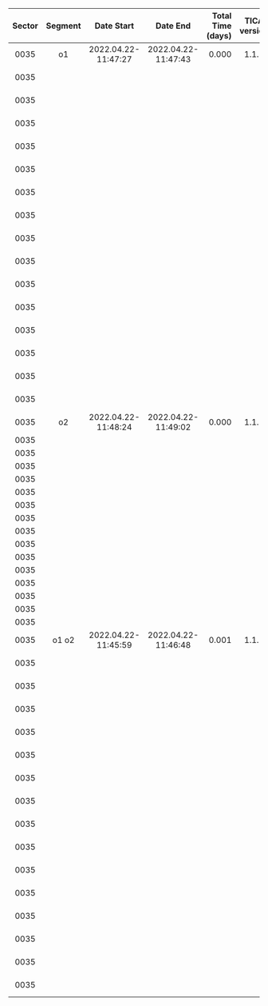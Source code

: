 |                             Sector|                            Segment|                         Date Start|                           Date End|                  Total Time (days)|                       TICA version|                     Python version|                               Host|                  conda Environment|                            Ref_FIN|                                CCD|                           Wing FAC|                       Contrast FAC|                         NRef_Stars|                     Ref_Star Tmags|                       N_Trim_Stars|      Ref_Bright Residuals (arcsec)|        Frac_of_FFIs >0.95Ref_Stars|                  AvgFrac Ref_Stars|           AvgFit Residual (arcsec)|            AvgFit Residual (pixel)|                 Flexible Apertures|                 TICA Runtime (sec)|                            N_cores|                 WCS1 Runtime (sec)|                            N_cores|                 WCS2 Runtime (sec)|                            N_cores|
|:---:|:---:|:---:|:---:|---:|:---:|:---:|:---:|:---:|:---:|:---:|:---:|:---:|---:|:---:|---:|---:|---:|---:|---:|---:|---:|:---:|---:|:---:|---:|:---:|---:|
|0035|                                o1 |                2022.04.22-11:47:27|                2022.04.22-11:47:43|                              0.000|                              1.1.1|                             3.10.0|                       roci.mit.edu|                       tica_develop|                           00149615|                          cam1_ccd1|                                0.9|                                3.5|                                975|7.51-11.78|                                 25|                              1.016|0.92|0.99|0.898|0.04|                              fixed|                               2.56|                                 10|                             236.20|                                  1|                              12.79|                                  1|
|0035|                                   |                                   |                                   |                                   |                                   |                                   |                                   |                                   |                                   |                          cam1_ccd2|                                0.9|                                3.5|                                983|7.50-11.66|                                 17|                              0.985|0.85|0.98|0.932|0.05|                              fixed|                                   |                                   |                             151.10|                                  1|                              13.29|                                  1|
|0035|                                   |                                   |                                   |                                   |                                   |                                   |                                   |                                   |                                   |                          cam1_ccd3|                                0.9|                                3.5|                                979|7.50-11.18|                                 14|                              0.921|0.85|0.98|0.857|0.04|                              fixed|                                   |                                   |                             130.55|                                  1|                              12.76|                                  1|
|0035|                                   |                                   |                                   |                                   |                                   |                                   |                                   |                                   |                                   |                          cam1_ccd4|                                0.9|                                3.5|                                970|7.52-11.93|                                 24|                              1.007|0.92|0.99|0.941|0.05|                              fixed|                                   |                                   |                             127.58|                                  1|                              12.85|                                  1|
|0035|                                   |                                   |                                   |                                   |                                   |                                   |                                   |                                   |                                   |                          cam2_ccd1|                                0.9|                                3.5|                                918|7.50-11.87|                                 82|                              1.519|0.82|0.95|1.573|0.08|                              fixed|                               2.68|                                 10|                             745.95|                                  1|                              12.91|                                  1|
|0035|                                   |                                   |                                   |                                   |                                   |                                   |                                   |                                   |                                   |                          cam2_ccd2|                                0.9|                                3.5|                                937|7.51-11.95|                                 63|                              1.611|0.01|0.83|1.670|0.08|                              fixed|                                   |                                   |                             578.78|                                  1|                              12.67|                                  1|
|0035|                                   |                                   |                                   |                                   |                                   |                                   |                                   |                                   |                                   |                          cam2_ccd3|                                0.9|                                3.5|                                965|7.50-11.76|                                 35|                              1.160|0.37|0.95|1.105|0.05|                              fixed|                                   |                                   |                             236.90|                                  1|                              12.90|                                  1|
|0035|                                   |                                   |                                   |                                   |                                   |                                   |                                   |                                   |                                   |                          cam2_ccd4|                                0.9|                                3.5|                                962|7.50-11.82|                                 38|                              1.128|0.94|0.99|1.051|0.05|                              fixed|                                   |                                   |                             313.11|                                  1|                              12.98|                                  1|
|0035|                                   |                                   |                                   |                                   |                                   |                                   |                                   |                                   |                                   |                          cam3_ccd1|                                0.9|                                3.5|                                909|7.51-11.99|                                 91|                              1.517|0.94|0.97|1.588|0.08|                              fixed|                               2.73|                                 10|                             793.52|                                  1|                              12.90|                                  1|
|0035|                                   |                                   |                                   |                                   |                                   |                                   |                                   |                                   |                                   |                          cam3_ccd2|                                0.9|                                3.5|                                923|7.50-11.98|                                 77|                              1.627|0.94|0.96|1.656|0.08|                              fixed|                                   |                                   |                             730.48|                                  1|                              13.26|                                  1|
|0035|                                   |                                   |                                   |                                   |                                   |                                   |                                   |                                   |                                   |                          cam3_ccd3|                                0.9|                                3.5|                                945|7.51-11.94|                                 55|                              1.296|0.94|0.98|1.271|0.06|                              fixed|                                   |                                   |                             434.95|                                  1|                              12.81|                                  1|
|0035|                                   |                                   |                                   |                                   |                                   |                                   |                                   |                                   |                                   |                          cam3_ccd4|                                0.9|                                3.5|                                927|7.50-11.82|                                 73|                              1.426|0.95|0.99|1.449|0.07|                              fixed|                                   |                                   |                             662.62|                                  1|                              13.02|                                  1|
|0035|                                   |                                   |                                   |                                   |                                   |                                   |                                   |                                   |                                   |                          cam4_ccd1|                                0.9|                                3.5|                                960|7.51-11.63|                                 40|                              1.132|0.96|0.99|1.055|0.05|                              fixed|                               2.64|                                 10|                             328.72|                                  1|                              12.71|                                  1|
|0035|                                   |                                   |                                   |                                   |                                   |                                   |                                   |                                   |                                   |                          cam4_ccd2|                                0.9|                                3.5|                                954|7.50-11.99|                                 46|                              0.982|0.94|0.99|0.877|0.04|                              fixed|                                   |                                   |                             220.90|                                  1|                              12.87|                                  1|
|0035|                                   |                                   |                                   |                                   |                                   |                                   |                                   |                                   |                                   |                          cam4_ccd3|                                0.9|                                3.5|                                983|7.50-11.85|                                 17|                              0.967|0.91|0.99|0.907|0.04|                              fixed|                                   |                                   |                             244.19|                                  1|                              13.54|                                  1|
|0035|                                   |                                   |                                   |                                   |                                   |                                   |                                   |                                   |                                   |                          cam4_ccd4|                                0.9|                                3.5|                                958|7.51-11.95|                                 37|                              1.108|0.92|0.99|0.964|0.05|                              fixed|                                   |                                   |                             367.58|                                  1|                              13.02|                                  1|
|0035|                                o2 |                2022.04.22-11:48:24|                2022.04.22-11:49:02|                              0.000|                              1.1.1|                             3.10.0|                       roci.mit.edu|                       tica_develop|                                   |                          cam1_ccd1|                                   |                                   |                                   |                                   |                                   |                                   |0.92|0.99|0.898|0.04|                              fixed|                               8.26|                                 10|                                   |                                   |                              12.79|                                  1|
|0035|                                   |                                   |                                   |                                   |                                   |                                   |                                   |                                   |                                   |                          cam1_ccd2|                                   |                                   |                                   |                                   |                                   |                                   |0.85|0.98|0.932|0.05|                              fixed|                                   |                                   |                                   |                                   |                              13.29|                                  1|
|0035|                                   |                                   |                                   |                                   |                                   |                                   |                                   |                                   |                                   |                          cam1_ccd3|                                   |                                   |                                   |                                   |                                   |                                   |0.85|0.98|0.857|0.04|                              fixed|                                   |                                   |                                   |                                   |                              12.76|                                  1|
|0035|                                   |                                   |                                   |                                   |                                   |                                   |                                   |                                   |                                   |                          cam1_ccd4|                                   |                                   |                                   |                                   |                                   |                                   |0.92|0.99|0.941|0.05|                              fixed|                                   |                                   |                                   |                                   |                              12.85|                                  1|
|0035|                                   |                                   |                                   |                                   |                                   |                                   |                                   |                                   |                                   |                          cam2_ccd1|                                   |                                   |                                   |                                   |                                   |                                   |0.82|0.95|1.573|0.08|                              fixed|                               8.01|                                 10|                                   |                                   |                              12.91|                                  1|
|0035|                                   |                                   |                                   |                                   |                                   |                                   |                                   |                                   |                                   |                          cam2_ccd2|                                   |                                   |                                   |                                   |                                   |                                   |0.01|0.83|1.670|0.08|                              fixed|                                   |                                   |                                   |                                   |                              12.67|                                  1|
|0035|                                   |                                   |                                   |                                   |                                   |                                   |                                   |                                   |                                   |                          cam2_ccd3|                                   |                                   |                                   |                                   |                                   |                                   |0.37|0.95|1.105|0.05|                              fixed|                                   |                                   |                                   |                                   |                              12.90|                                  1|
|0035|                                   |                                   |                                   |                                   |                                   |                                   |                                   |                                   |                                   |                          cam2_ccd4|                                   |                                   |                                   |                                   |                                   |                                   |0.94|0.99|1.051|0.05|                              fixed|                                   |                                   |                                   |                                   |                              12.98|                                  1|
|0035|                                   |                                   |                                   |                                   |                                   |                                   |                                   |                                   |                                   |                          cam3_ccd1|                                   |                                   |                                   |                                   |                                   |                                   |0.94|0.97|1.588|0.08|                              fixed|                               7.86|                                 10|                                   |                                   |                              12.90|                                  1|
|0035|                                   |                                   |                                   |                                   |                                   |                                   |                                   |                                   |                                   |                          cam3_ccd2|                                   |                                   |                                   |                                   |                                   |                                   |0.94|0.96|1.656|0.08|                              fixed|                                   |                                   |                                   |                                   |                              13.26|                                  1|
|0035|                                   |                                   |                                   |                                   |                                   |                                   |                                   |                                   |                                   |                          cam3_ccd3|                                   |                                   |                                   |                                   |                                   |                                   |0.94|0.98|1.271|0.06|                              fixed|                                   |                                   |                                   |                                   |                              12.81|                                  1|
|0035|                                   |                                   |                                   |                                   |                                   |                                   |                                   |                                   |                                   |                          cam3_ccd4|                                   |                                   |                                   |                                   |                                   |                                   |0.95|0.99|1.449|0.07|                              fixed|                                   |                                   |                                   |                                   |                              13.02|                                  1|
|0035|                                   |                                   |                                   |                                   |                                   |                                   |                                   |                                   |                                   |                          cam4_ccd1|                                   |                                   |                                   |                                   |                                   |                                   |0.96|0.99|1.055|0.05|                              fixed|                               8.26|                                 10|                                   |                                   |                              12.71|                                  1|
|0035|                                   |                                   |                                   |                                   |                                   |                                   |                                   |                                   |                                   |                          cam4_ccd2|                                   |                                   |                                   |                                   |                                   |                                   |0.94|0.99|0.877|0.04|                              fixed|                                   |                                   |                                   |                                   |                              12.87|                                  1|
|0035|                                   |                                   |                                   |                                   |                                   |                                   |                                   |                                   |                                   |                          cam4_ccd3|                                   |                                   |                                   |                                   |                                   |                                   |0.91|0.99|0.907|0.04|                              fixed|                                   |                                   |                                   |                                   |                              13.54|                                  1|
|0035|                                   |                                   |                                   |                                   |                                   |                                   |                                   |                                   |                                   |                          cam4_ccd4|                                   |                                   |                                   |                                   |                                   |                                   |0.92|0.99|0.964|0.05|                              fixed|                                   |                                   |                                   |                                   |                              13.02|                                  1|
|0035|                             o1 o2 |                2022.04.22-11:45:59|                2022.04.22-11:46:48|                              0.001|                              1.1.1|                             3.10.0|                       roci.mit.edu|                       tica_develop|                           00149615|                          cam1_ccd1|                                0.9|                                3.5|                                975|7.51-11.78|                                 25|                              1.016|0.92|0.99|0.898|0.04|                              fixed|                              10.84|                                 10|                             236.20|                                  1|                              12.79|                                  1|
|0035|                                   |                                   |                                   |                                   |                                   |                                   |                                   |                                   |                                   |                          cam1_ccd2|                                0.9|                                3.5|                                983|7.50-11.66|                                 17|                              0.985|0.85|0.98|0.932|0.05|                              fixed|                                   |                                   |                             151.10|                                  1|                              13.29|                                  1|
|0035|                                   |                                   |                                   |                                   |                                   |                                   |                                   |                                   |                                   |                          cam1_ccd3|                                0.9|                                3.5|                                979|7.50-11.18|                                 14|                              0.921|0.85|0.98|0.857|0.04|                              fixed|                                   |                                   |                             130.55|                                  1|                              12.76|                                  1|
|0035|                                   |                                   |                                   |                                   |                                   |                                   |                                   |                                   |                                   |                          cam1_ccd4|                                0.9|                                3.5|                                970|7.52-11.93|                                 24|                              1.007|0.92|0.99|0.941|0.05|                              fixed|                                   |                                   |                             127.58|                                  1|                              12.85|                                  1|
|0035|                                   |                                   |                                   |                                   |                                   |                                   |                                   |                                   |                                   |                          cam2_ccd1|                                0.9|                                3.5|                                918|7.50-11.87|                                 82|                              1.519|0.82|0.95|1.573|0.08|                              fixed|                              10.33|                                 10|                             745.95|                                  1|                              12.91|                                  1|
|0035|                                   |                                   |                                   |                                   |                                   |                                   |                                   |                                   |                                   |                          cam2_ccd2|                                0.9|                                3.5|                                937|7.51-11.95|                                 63|                              1.611|0.01|0.83|1.670|0.08|                              fixed|                                   |                                   |                             578.78|                                  1|                              12.67|                                  1|
|0035|                                   |                                   |                                   |                                   |                                   |                                   |                                   |                                   |                                   |                          cam2_ccd3|                                0.9|                                3.5|                                965|7.50-11.76|                                 35|                              1.160|0.37|0.95|1.105|0.05|                              fixed|                                   |                                   |                             236.90|                                  1|                              12.90|                                  1|
|0035|                                   |                                   |                                   |                                   |                                   |                                   |                                   |                                   |                                   |                          cam2_ccd4|                                0.9|                                3.5|                                962|7.50-11.82|                                 38|                              1.128|0.94|0.99|1.051|0.05|                              fixed|                                   |                                   |                             313.11|                                  1|                              12.98|                                  1|
|0035|                                   |                                   |                                   |                                   |                                   |                                   |                                   |                                   |                                   |                          cam3_ccd1|                                0.9|                                3.5|                                909|7.51-11.99|                                 91|                              1.517|0.94|0.97|1.588|0.08|                              fixed|                              10.93|                                 10|                             793.52|                                  1|                              12.90|                                  1|
|0035|                                   |                                   |                                   |                                   |                                   |                                   |                                   |                                   |                                   |                          cam3_ccd2|                                0.9|                                3.5|                                923|7.50-11.98|                                 77|                              1.627|0.94|0.96|1.656|0.08|                              fixed|                                   |                                   |                             730.48|                                  1|                              13.26|                                  1|
|0035|                                   |                                   |                                   |                                   |                                   |                                   |                                   |                                   |                                   |                          cam3_ccd3|                                0.9|                                3.5|                                945|7.51-11.94|                                 55|                              1.296|0.94|0.98|1.271|0.06|                              fixed|                                   |                                   |                             434.95|                                  1|                              12.81|                                  1|
|0035|                                   |                                   |                                   |                                   |                                   |                                   |                                   |                                   |                                   |                          cam3_ccd4|                                0.9|                                3.5|                                927|7.50-11.82|                                 73|                              1.426|0.95|0.99|1.449|0.07|                              fixed|                                   |                                   |                             662.62|                                  1|                              13.02|                                  1|
|0035|                                   |                                   |                                   |                                   |                                   |                                   |                                   |                                   |                                   |                          cam4_ccd1|                                0.9|                                3.5|                                960|7.51-11.63|                                 40|                              1.132|0.96|0.99|1.055|0.05|                              fixed|                              10.56|                                 10|                             328.72|                                  1|                              12.71|                                  1|
|0035|                                   |                                   |                                   |                                   |                                   |                                   |                                   |                                   |                                   |                          cam4_ccd2|                                0.9|                                3.5|                                954|7.50-11.99|                                 46|                              0.982|0.94|0.99|0.877|0.04|                              fixed|                                   |                                   |                             220.90|                                  1|                              12.87|                                  1|
|0035|                                   |                                   |                                   |                                   |                                   |                                   |                                   |                                   |                                   |                          cam4_ccd3|                                0.9|                                3.5|                                983|7.50-11.85|                                 17|                              0.967|0.91|0.99|0.907|0.04|                              fixed|                                   |                                   |                             244.19|                                  1|                              13.54|                                  1|
|0035|                                   |                                   |                                   |                                   |                                   |                                   |                                   |                                   |                                   |                          cam4_ccd4|                                0.9|                                3.5|                                958|7.51-11.95|                                 37|                              1.108|0.92|0.99|0.964|0.05|                              fixed|                                   |                                   |                             367.58|                                  1|                              13.02|                                  1|
